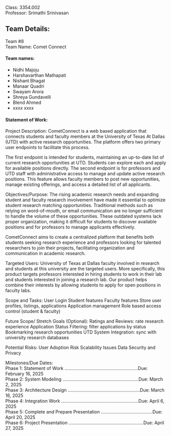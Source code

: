 Class: 3354.002
<br>Professor: Srimathi Srinivasan

<h2>Team Details:</h2>
Team #8
<br>Team Name: Comet Connect
<br><h4>Team names:</h4>

- Nidhi Majoju
- Harshavarthan Mathapati
- Nishant Bhagat
- Manaar Quadri
- Swayam Arora
- Shreya Gundavelli
- Blend Ahmed
- xxxx xxxx

<h4>Statement of Work: </h4>

Project Description: CometConnect is a web based application that connects students and faculty members at the University of Texas At Dallas (UTD) with active research opportunities. The platform offers two primary user endpoints to facilitate this process.

The first endpoint is intended for students, maintaining an up-to-date list of current research opportunities at UTD. Students can explore each and apply for available positions directly. The second endpoint is for professors and UTD staff with administrative access to manage and update active research positions. This feature allows faculty members to post new opportunities, manage existing offerings, and access a detailed list of all applicants.

Objectives/Purpose: The rising academic research needs and expanding student and faculty research involvement have made it essential to optimize student research matching opportunities. Traditional methods such as relying on word-of-mouth, or email communication are no longer sufficient to handle the volume of these opportunities. These outdated systems lack proper organization, making it difficult for students to discover available positions and for professors to manage applicants effectively.

CometConnect aims to create a centralized platform that benefits both students seeking research experience and professors looking for talented researchers to join their projects, facilitating organization and communication in academic research.

Targeted Users: University of Texas at Dallas faculty involved in research and students at this university are the targeted users. More specifically, this product targets professors interested in hiring students to work in their lab and students interested in joining a research lab. Our product helps combine their interests by allowing students to apply for open positions in faculty labs.

Scope and Tasks:
User Login
Student features
Faculty features
Store user profiles, listings, applications
Application management
Role based access control (student & faculty)

Future Scope/ Stretch Goals (Optional):
Ratings and Reviews: rate research experience
Application Status Filtering: filter applications by status
Bookmarking research opportunities
UTD System Integration: sync with university research databases

Potential Risks:
User Adoption Risk
Scalability Issues
Data Security and Privacy

Milestones/Due Dates:
<br>Phase 1: Statement of Work …………………………………………………Due: February 16, 2025
<br>Phase 2: System Modeling ..…………………………………………………Due: March 2, 2025
<br>Phase 3: Architecture Design ………………………………………………..Due: March 16, 2025
<br>Phase 4: Integration Work ……………………………………………………Due: April 6, 2025
<br>Phase 5: Complete and Prepare Presentation ………………………………....Due: April 20, 2025
<br>Phase 6: Project Presentation ………………………………………………….Due: April 27, 2025

